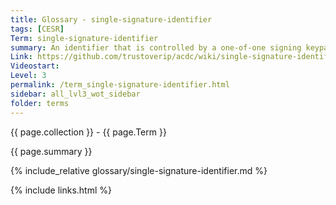 ```yaml
---
title: Glossary - single-signature-identifier
tags: [CESR]
Term: single-signature-identifier
summary: An identifier that is controlled by a one-of-one signing keypair
Link: https://github.com/trustoverip/acdc/wiki/single-signature-identifier
Videostart: 
Level: 3
permalink: /term_single-signature-identifier.html
sidebar: all_lvl3_wot_sidebar
folder: terms
---
```


{{ page.collection }} - {{ page.Term }}

   {{ page.summary }}

{% include_relative glossary/single-signature-identifier.md %}

 {% include links.html %} 
